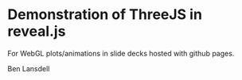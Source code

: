 # Demonstration of ThreeJS in reveal.js

For WebGL plots/animations in slide decks hosted with github pages.

Ben Lansdell
